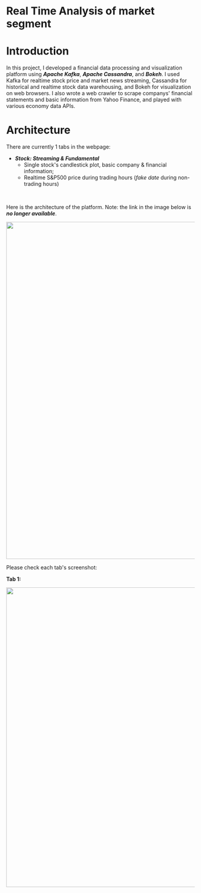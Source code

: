 # Real Time Analysis of market segment


# Introduction

In this project, I developed a financial data processing and visualization platform using ***Apache Kafka***, ***Apache Cassandra***, and ***Bokeh***. I used Kafka for realtime stock price and market news streaming, Cassandra for historical and realtime stock data warehousing, and Bokeh for visualization on web browsers. I also wrote a web crawler to scrape companys' financial statements and basic information from Yahoo Finance, and played with various economy data APIs. 



# Architecture

There are currently 1 tabs in the webpage:

- ***Stock: Streaming & Fundamental*** 
  - Single stock's candlestick plot, basic company & financial information;
  - Realtime S&P500 price during trading hours (*fake date* during non-trading hours)


&nbsp;


Here is the architecture of the platform. Note: the link in the image below is ***no longer available***.

<img src="https://github.com/nancyyanyu/kafka_stock/blob/master/images/kafka_stock.png" width="900" />

Please check each tab's screenshot:


**Tab 1:**

<img src="https://github.com/nancyyanyu/kafka_stock/blob/master/images/tab1.gif" width="800" />



